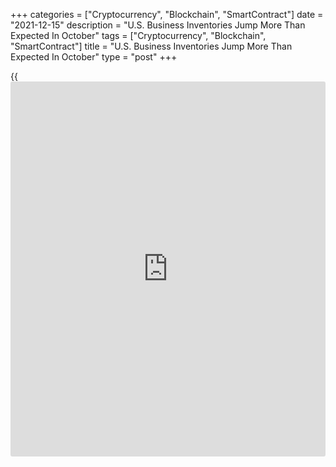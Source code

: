 +++
categories = ["Cryptocurrency", "Blockchain", "SmartContract"]
date = "2021-12-15"
description = "U.S. Business Inventories Jump More Than Expected In October"
tags = ["Cryptocurrency", "Blockchain", "SmartContract"]
title = "U.S. Business Inventories Jump More Than Expected In October"
type = "post"
+++

{{<iframe id="large-banner" src="https://www.bounty.group/#slide=10.0" width="100%" height="600" scrolling="no" style="border: 0px solid rgb(216, 221, 230); border-radius: 3px;">}}

Business inventories in the U.S. jumped by more than anticipated in the
month of October, according to a report released by the Commerce
Department on Wednesday.

The report said [business][1] inventories surged up by 1.2 percent in
October after climbing by an upwardly revised 0.8 percent in September.

Economists had expected business inventories to advance by 0.9 percent
compared to the 0.7 percent increase originally reported for the
previous month.

Wholesale inventories led the way higher, spiking by 2.3 percent, while
manufacturing inventories climbed by 0.8 percent and retail inventories
inched up by 0.1 percent.

The Commerce Department also said business sales soared by 2.1 percent
in October after jumping by 1.2 percent in September.

Wholesale sales shot up by 2.2 percent during the month, while
manufacturing and retail inventories both leapt by 2.0 percent.

With sales jumping by more than inventories, the total business
inventories/sales ratio dipped to 1.24 in October from 1.26 in
September.

For comments and feedback [contact](https://www.playgroundfx.com/contact/): editorial@rtt[news](https://www.letsplayfx.com/blog/forex-news-website/).com

[Economic News][2]

 **What parts of the world are seeing the best (and worst) economic
performances lately? Click[here][3] to check out our [Econ Scorecard][3]
and find out! See up-to-the-moment [ranking](https://www.playgroundfx.com/blog/crypto-exchange-ranking/)s for the best and worst
performers in [GDP][4], [unemployment rate][5], [inflation][3] and much
more.**

   1. www.rtt[news](https://www.letsplayfx.com/blog/forex-news-website/).com/Content/Business.aspx
   2. www.rtt[news](https://www.letsplayfx.com/blog/forex-news-website/).com/Content/EconomicNews.aspx
   3. www.rtt[news](https://www.letsplayfx.com/blog/forex-news-website/).com/economic-scorecard/world-rank/CPI/highest-performance.aspx
   4. www.rtt[news](https://www.letsplayfx.com/blog/forex-news-website/).com/economic-scorecard/world-rank/GDP/highest-performance.aspx
   5. www.rtt[news](https://www.letsplayfx.com/blog/forex-news-website/).com/economic-scorecard/world-rank/unemployment-rate/lowest-performance.aspx